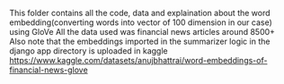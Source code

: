 This folder contains all the code, data and explaination about the word embedding(converting words into vector of 100 dimension in our case) using GloVe
All the data used was financial news articles around 8500+
Also note that the embeddings imported in the summarizer logic in the django app directory is uploaded in kaggle 
https://www.kaggle.com/datasets/anujbhattrai/word-embeddings-of-financial-news-glove
